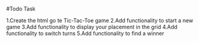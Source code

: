 #Todo Task

1.Create the html go te Tic-Tac-Toe game
2.Add functionality to start a new game
3.Add functionality to display your placement in the grid
4.Add functionality to switch turns
5.Add functionality to find a winner